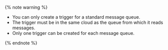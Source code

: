 {% note warning %}

* You can only create a trigger for a standard message queue.
* The trigger must be in the same cloud as the queue from which it reads messages.
* Only one trigger can be created for each message queue.

{% endnote %}
